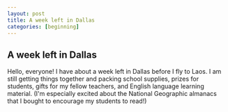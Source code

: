 ```yaml
---
layout: post
title: A week left in Dallas
categories: [beginning]
---
```



## A week left in Dallas

Hello, everyone! I have about a week left in Dallas before I fly to Laos. I am still getting things together and packing school supplies, prizes for students, gifts for my fellow teachers, and English language learning material. (I'm especially excited about the National Geographic almanacs that I bought to encourage my students to read!) 




<!--can google markdown for more information-->

